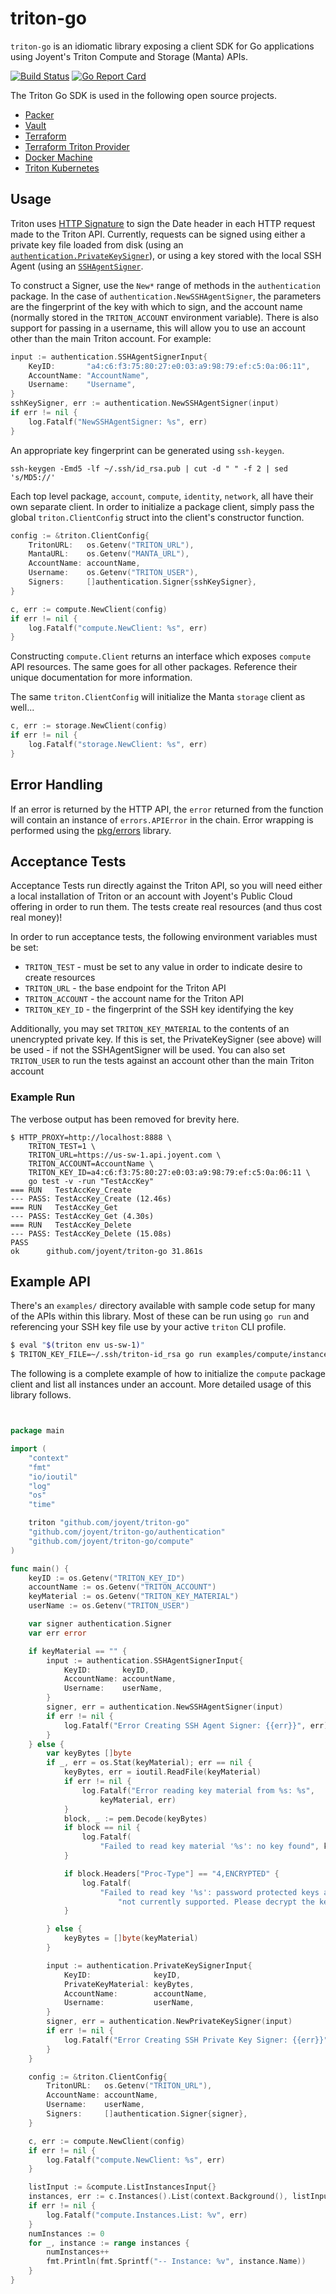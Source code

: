 # triton-go

`triton-go` is an idiomatic library exposing a client SDK for Go applications
using Joyent's Triton Compute and Storage (Manta) APIs.

[![Build Status](https://travis-ci.org/joyent/triton-go.svg?branch=master)](https://travis-ci.org/joyent/triton-go) [![Go Report Card](https://goreportcard.com/badge/github.com/joyent/triton-go)](https://goreportcard.com/report/github.com/joyent/triton-go)

The Triton Go SDK is used in the following open source projects.

- [Packer](http://github.com/hashicorp/packer)
- [Vault](http://github.com/hashicorp/vault)
- [Terraform](http://github.com/hashicorp/terraform)
- [Terraform Triton Provider](https://github.com/terraform-providers/terraform-provider-triton)
- [Docker Machine](https://github.com/joyent/docker-machine-driver-triton)
- [Triton Kubernetes](https://github.com/joyent/triton-kubernetes)

## Usage

Triton uses [HTTP Signature][4] to sign the Date header in each HTTP request
made to the Triton API. Currently, requests can be signed using either a private
key file loaded from disk (using an [`authentication.PrivateKeySigner`][5]), or
using a key stored with the local SSH Agent (using an [`SSHAgentSigner`][6].

To construct a Signer, use the `New*` range of methods in the `authentication`
package. In the case of `authentication.NewSSHAgentSigner`, the parameters are
the fingerprint of the key with which to sign, and the account name (normally
stored in the `TRITON_ACCOUNT` environment variable). There is also support for
passing in a username, this will allow you to use an account other than the main
Triton account. For example:

```go
input := authentication.SSHAgentSignerInput{
    KeyID:       "a4:c6:f3:75:80:27:e0:03:a9:98:79:ef:c5:0a:06:11",
    AccountName: "AccountName",
    Username:    "Username",
}
sshKeySigner, err := authentication.NewSSHAgentSigner(input)
if err != nil {
    log.Fatalf("NewSSHAgentSigner: %s", err)
}
```

An appropriate key fingerprint can be generated using `ssh-keygen`.

```
ssh-keygen -Emd5 -lf ~/.ssh/id_rsa.pub | cut -d " " -f 2 | sed 's/MD5://'
```

Each top level package, `account`, `compute`, `identity`, `network`, all have
their own separate client. In order to initialize a package client, simply pass
the global `triton.ClientConfig` struct into the client's constructor function.

```go
config := &triton.ClientConfig{
    TritonURL:   os.Getenv("TRITON_URL"),
    MantaURL:    os.Getenv("MANTA_URL"),
    AccountName: accountName,
    Username:    os.Getenv("TRITON_USER"),
    Signers:     []authentication.Signer{sshKeySigner},
}

c, err := compute.NewClient(config)
if err != nil {
    log.Fatalf("compute.NewClient: %s", err)
}
```

Constructing `compute.Client` returns an interface which exposes `compute` API
resources. The same goes for all other packages. Reference their unique
documentation for more information.

The same `triton.ClientConfig` will initialize the Manta `storage` client as
well...

```go
c, err := storage.NewClient(config)
if err != nil {
    log.Fatalf("storage.NewClient: %s", err)
}
```

## Error Handling

If an error is returned by the HTTP API, the `error` returned from the function
will contain an instance of `errors.APIError` in the chain. Error wrapping
is performed using the [pkg/errors][7] library.

## Acceptance Tests

Acceptance Tests run directly against the Triton API, so you will need either a
local installation of Triton or an account with Joyent's Public Cloud offering
in order to run them. The tests create real resources (and thus cost real
money)!

In order to run acceptance tests, the following environment variables must be
set:

- `TRITON_TEST` - must be set to any value in order to indicate desire to create
  resources
- `TRITON_URL` - the base endpoint for the Triton API
- `TRITON_ACCOUNT` - the account name for the Triton API
- `TRITON_KEY_ID` - the fingerprint of the SSH key identifying the key

Additionally, you may set `TRITON_KEY_MATERIAL` to the contents of an unencrypted
private key. If this is set, the PrivateKeySigner (see above) will be used - if
not the SSHAgentSigner will be used. You can also set `TRITON_USER` to run the tests
against an account other than the main Triton account

### Example Run

The verbose output has been removed for brevity here.

```
$ HTTP_PROXY=http://localhost:8888 \
    TRITON_TEST=1 \
    TRITON_URL=https://us-sw-1.api.joyent.com \
    TRITON_ACCOUNT=AccountName \
    TRITON_KEY_ID=a4:c6:f3:75:80:27:e0:03:a9:98:79:ef:c5:0a:06:11 \
    go test -v -run "TestAccKey"
=== RUN   TestAccKey_Create
--- PASS: TestAccKey_Create (12.46s)
=== RUN   TestAccKey_Get
--- PASS: TestAccKey_Get (4.30s)
=== RUN   TestAccKey_Delete
--- PASS: TestAccKey_Delete (15.08s)
PASS
ok  	github.com/joyent/triton-go	31.861s
```

## Example API

There's an `examples/` directory available with sample code setup for many of
the APIs within this library. Most of these can be run using `go run` and
referencing your SSH key file use by your active `triton` CLI profile.

```sh
$ eval "$(triton env us-sw-1)"
$ TRITON_KEY_FILE=~/.ssh/triton-id_rsa go run examples/compute/instances.go
```

The following is a complete example of how to initialize the `compute` package
client and list all instances under an account. More detailed usage of this
library follows.

```go


package main

import (
    "context"
    "fmt"
    "io/ioutil"
    "log"
    "os"
    "time"

    triton "github.com/joyent/triton-go"
    "github.com/joyent/triton-go/authentication"
    "github.com/joyent/triton-go/compute"
)

func main() {
    keyID := os.Getenv("TRITON_KEY_ID")
    accountName := os.Getenv("TRITON_ACCOUNT")
    keyMaterial := os.Getenv("TRITON_KEY_MATERIAL")
    userName := os.Getenv("TRITON_USER")

    var signer authentication.Signer
    var err error

    if keyMaterial == "" {
        input := authentication.SSHAgentSignerInput{
            KeyID:       keyID,
            AccountName: accountName,
            Username:    userName,
        }
        signer, err = authentication.NewSSHAgentSigner(input)
        if err != nil {
            log.Fatalf("Error Creating SSH Agent Signer: {{err}}", err)
        }
    } else {
        var keyBytes []byte
        if _, err = os.Stat(keyMaterial); err == nil {
            keyBytes, err = ioutil.ReadFile(keyMaterial)
            if err != nil {
                log.Fatalf("Error reading key material from %s: %s",
                    keyMaterial, err)
            }
            block, _ := pem.Decode(keyBytes)
            if block == nil {
                log.Fatalf(
                    "Failed to read key material '%s': no key found", keyMaterial)
            }

            if block.Headers["Proc-Type"] == "4,ENCRYPTED" {
                log.Fatalf(
                    "Failed to read key '%s': password protected keys are\n"+
                        "not currently supported. Please decrypt the key prior to use.", keyMaterial)
            }

        } else {
            keyBytes = []byte(keyMaterial)
        }

        input := authentication.PrivateKeySignerInput{
            KeyID:              keyID,
            PrivateKeyMaterial: keyBytes,
            AccountName:        accountName,
            Username:           userName,
        }
        signer, err = authentication.NewPrivateKeySigner(input)
        if err != nil {
            log.Fatalf("Error Creating SSH Private Key Signer: {{err}}", err)
        }
    }

    config := &triton.ClientConfig{
        TritonURL:   os.Getenv("TRITON_URL"),
        AccountName: accountName,
        Username:    userName,
        Signers:     []authentication.Signer{signer},
    }

    c, err := compute.NewClient(config)
    if err != nil {
        log.Fatalf("compute.NewClient: %s", err)
    }

    listInput := &compute.ListInstancesInput{}
    instances, err := c.Instances().List(context.Background(), listInput)
    if err != nil {
        log.Fatalf("compute.Instances.List: %v", err)
    }
    numInstances := 0
    for _, instance := range instances {
        numInstances++
        fmt.Println(fmt.Sprintf("-- Instance: %v", instance.Name))
    }
}

```

[4]: https://github.com/joyent/node-http-signature/blob/master/http_signing.md
[5]: https://godoc.org/github.com/joyent/triton-go/authentication
[6]: https://godoc.org/github.com/joyent/triton-go/authentication
[7]: https://github.com/pkg/errors
